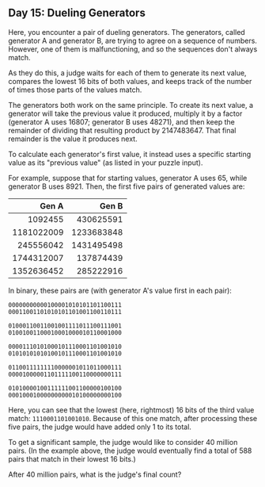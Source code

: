 ## Day 15: Dueling Generators ##

Here, you encounter a pair of dueling generators. The generators, called generator A and generator 
B, are trying to agree on a sequence of numbers. However, one of them is malfunctioning, and so the 
sequences don't always match.

As they do this, a judge waits for each of them to generate its next value, compares the lowest 16 
bits of both values, and keeps track of the number of times those parts of the values match.

The generators both work on the same principle. To create its next value, a generator will take the 
previous value it produced, multiply it by a factor (generator A uses 16807; generator B uses 
48271), and then keep the remainder of dividing that resulting product by 2147483647. That final 
remainder is the value it produces next.

To calculate each generator's first value, it instead uses a specific starting value as its 
"previous value" (as listed in your puzzle input).

For example, suppose that for starting values, generator A uses 65, while generator B uses 8921. 
Then, the first five pairs of generated values are:

| Gen A      | Gen B      |
|-----------:|-----------:|
|    1092455 |  430625591 |
| 1181022009 | 1233683848 |
|  245556042 | 1431495498 |
| 1744312007 |  137874439 |
| 1352636452 |  285222916 |

In binary, these pairs are (with generator A's value first in each pair):

```
00000000000100001010101101100111
00011001101010101101001100110111

01000110011001001111011100111001
01001001100010001000010110001000

00001110101000101110001101001010
01010101010100101110001101001010

01100111111110000001011011000111
00001000001101111100110000000111

01010000100111111001100000100100
00010001000000000010100000000100
```

Here, you can see that the lowest (here, rightmost) 16 bits of the third value match: 
```1110001101001010```. Because of this one match, after processing these five pairs, the judge 
would have added only 1 to its total.

To get a significant sample, the judge would like to consider 40 million pairs. (In the example 
above, the judge would eventually find a total of 588 pairs that match in their lowest 16 bits.)

After 40 million pairs, what is the judge's final count?
